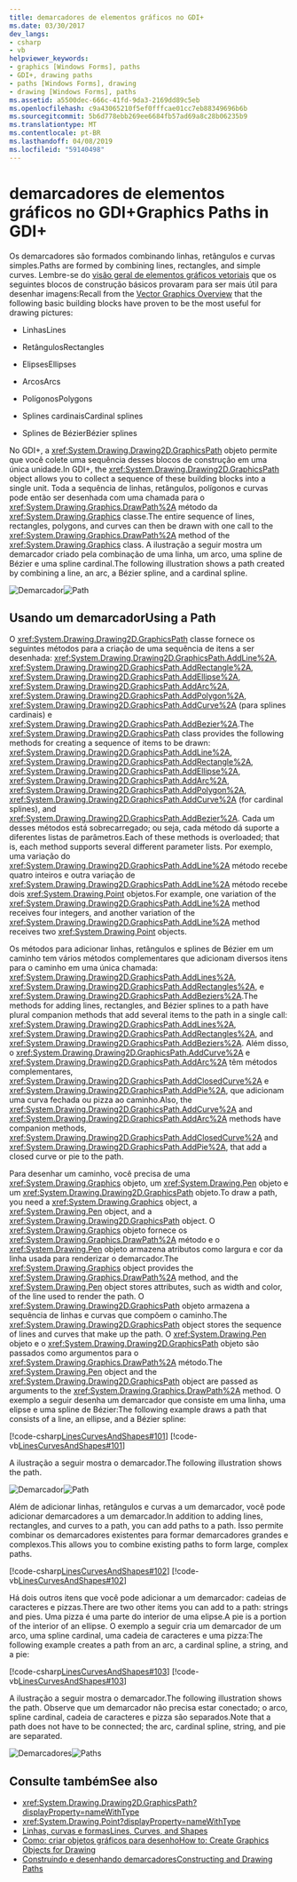 ```yaml
---
title: demarcadores de elementos gráficos no GDI+
ms.date: 03/30/2017
dev_langs:
- csharp
- vb
helpviewer_keywords:
- graphics [Windows Forms], paths
- GDI+, drawing paths
- paths [Windows Forms], drawing
- drawing [Windows Forms], paths
ms.assetid: a5500dec-666c-41fd-9da3-2169dd89c5eb
ms.openlocfilehash: c9a43065210f5ef0fffcae01cc7eb88349696b6b
ms.sourcegitcommit: 5b6d778ebb269ee6684fb57ad69a8c28b06235b9
ms.translationtype: MT
ms.contentlocale: pt-BR
ms.lasthandoff: 04/08/2019
ms.locfileid: "59140498"
---
```

# <a name="graphics-paths-in-gdi"></a><span data-ttu-id="fa4c2-102">demarcadores de elementos gráficos no GDI+</span><span class="sxs-lookup"><span data-stu-id="fa4c2-102">Graphics Paths in GDI+</span></span>
<span data-ttu-id="fa4c2-103">Os demarcadores são formados combinando linhas, retângulos e curvas simples.</span><span class="sxs-lookup"><span data-stu-id="fa4c2-103">Paths are formed by combining lines, rectangles, and simple curves.</span></span> <span data-ttu-id="fa4c2-104">Lembre-se do [visão geral de elementos gráficos vetoriais](vector-graphics-overview.md) que os seguintes blocos de construção básicos provaram para ser mais útil para desenhar imagens:</span><span class="sxs-lookup"><span data-stu-id="fa4c2-104">Recall from the [Vector Graphics Overview](vector-graphics-overview.md) that the following basic building blocks have proven to be the most useful for drawing pictures:</span></span>  
  
-   <span data-ttu-id="fa4c2-105">Linhas</span><span class="sxs-lookup"><span data-stu-id="fa4c2-105">Lines</span></span>  
  
-   <span data-ttu-id="fa4c2-106">Retângulos</span><span class="sxs-lookup"><span data-stu-id="fa4c2-106">Rectangles</span></span>  
  
-   <span data-ttu-id="fa4c2-107">Elipses</span><span class="sxs-lookup"><span data-stu-id="fa4c2-107">Ellipses</span></span>  
  
-   <span data-ttu-id="fa4c2-108">Arcos</span><span class="sxs-lookup"><span data-stu-id="fa4c2-108">Arcs</span></span>  
  
-   <span data-ttu-id="fa4c2-109">Polígonos</span><span class="sxs-lookup"><span data-stu-id="fa4c2-109">Polygons</span></span>  
  
-   <span data-ttu-id="fa4c2-110">Splines cardinais</span><span class="sxs-lookup"><span data-stu-id="fa4c2-110">Cardinal splines</span></span>  
  
-   <span data-ttu-id="fa4c2-111">Splines de Bézier</span><span class="sxs-lookup"><span data-stu-id="fa4c2-111">Bézier splines</span></span>  
  
 <span data-ttu-id="fa4c2-112">No GDI+, a <xref:System.Drawing.Drawing2D.GraphicsPath> objeto permite que você colete uma sequência desses blocos de construção em uma única unidade.</span><span class="sxs-lookup"><span data-stu-id="fa4c2-112">In GDI+, the <xref:System.Drawing.Drawing2D.GraphicsPath> object allows you to collect a sequence of these building blocks into a single unit.</span></span> <span data-ttu-id="fa4c2-113">Toda a sequência de linhas, retângulos, polígonos e curvas pode então ser desenhada com uma chamada para o <xref:System.Drawing.Graphics.DrawPath%2A> método da <xref:System.Drawing.Graphics> classe.</span><span class="sxs-lookup"><span data-stu-id="fa4c2-113">The entire sequence of lines, rectangles, polygons, and curves can then be drawn with one call to the <xref:System.Drawing.Graphics.DrawPath%2A> method of the <xref:System.Drawing.Graphics> class.</span></span> <span data-ttu-id="fa4c2-114">A ilustração a seguir mostra um demarcador criado pela combinação de uma linha, um arco, uma spline de Bézier e uma spline cardinal.</span><span class="sxs-lookup"><span data-stu-id="fa4c2-114">The following illustration shows a path created by combining a line, an arc, a Bézier spline, and a cardinal spline.</span></span>  
  
 <span data-ttu-id="fa4c2-115">![Demarcador](./media/aboutgdip02-art14.gif "Aboutgdip02_art14")</span><span class="sxs-lookup"><span data-stu-id="fa4c2-115">![Path](./media/aboutgdip02-art14.gif "Aboutgdip02_art14")</span></span>  
  
## <a name="using-a-path"></a><span data-ttu-id="fa4c2-116">Usando um demarcador</span><span class="sxs-lookup"><span data-stu-id="fa4c2-116">Using a Path</span></span>  
 <span data-ttu-id="fa4c2-117">O <xref:System.Drawing.Drawing2D.GraphicsPath> classe fornece os seguintes métodos para a criação de uma sequência de itens a ser desenhada: <xref:System.Drawing.Drawing2D.GraphicsPath.AddLine%2A>, <xref:System.Drawing.Drawing2D.GraphicsPath.AddRectangle%2A>, <xref:System.Drawing.Drawing2D.GraphicsPath.AddEllipse%2A>, <xref:System.Drawing.Drawing2D.GraphicsPath.AddArc%2A>, <xref:System.Drawing.Drawing2D.GraphicsPath.AddPolygon%2A>, <xref:System.Drawing.Drawing2D.GraphicsPath.AddCurve%2A> (para splines cardinais) e <xref:System.Drawing.Drawing2D.GraphicsPath.AddBezier%2A>.</span><span class="sxs-lookup"><span data-stu-id="fa4c2-117">The <xref:System.Drawing.Drawing2D.GraphicsPath> class provides the following methods for creating a sequence of items to be drawn: <xref:System.Drawing.Drawing2D.GraphicsPath.AddLine%2A>, <xref:System.Drawing.Drawing2D.GraphicsPath.AddRectangle%2A>, <xref:System.Drawing.Drawing2D.GraphicsPath.AddEllipse%2A>, <xref:System.Drawing.Drawing2D.GraphicsPath.AddArc%2A>, <xref:System.Drawing.Drawing2D.GraphicsPath.AddPolygon%2A>, <xref:System.Drawing.Drawing2D.GraphicsPath.AddCurve%2A> (for cardinal splines), and <xref:System.Drawing.Drawing2D.GraphicsPath.AddBezier%2A>.</span></span> <span data-ttu-id="fa4c2-118">Cada um desses métodos está sobrecarregado; ou seja, cada método dá suporte a diferentes listas de parâmetros.</span><span class="sxs-lookup"><span data-stu-id="fa4c2-118">Each of these methods is overloaded; that is, each method supports several different parameter lists.</span></span> <span data-ttu-id="fa4c2-119">Por exemplo, uma variação do <xref:System.Drawing.Drawing2D.GraphicsPath.AddLine%2A> método recebe quatro inteiros e outra variação de <xref:System.Drawing.Drawing2D.GraphicsPath.AddLine%2A> método recebe dois <xref:System.Drawing.Point> objetos.</span><span class="sxs-lookup"><span data-stu-id="fa4c2-119">For example, one variation of the <xref:System.Drawing.Drawing2D.GraphicsPath.AddLine%2A> method receives four integers, and another variation of the <xref:System.Drawing.Drawing2D.GraphicsPath.AddLine%2A> method receives two <xref:System.Drawing.Point> objects.</span></span>  
  
 <span data-ttu-id="fa4c2-120">Os métodos para adicionar linhas, retângulos e splines de Bézier em um caminho tem vários métodos complementares que adicionam diversos itens para o caminho em uma única chamada: <xref:System.Drawing.Drawing2D.GraphicsPath.AddLines%2A>, <xref:System.Drawing.Drawing2D.GraphicsPath.AddRectangles%2A>, e <xref:System.Drawing.Drawing2D.GraphicsPath.AddBeziers%2A>.</span><span class="sxs-lookup"><span data-stu-id="fa4c2-120">The methods for adding lines, rectangles, and Bézier splines to a path have plural companion methods that add several items to the path in a single call: <xref:System.Drawing.Drawing2D.GraphicsPath.AddLines%2A>, <xref:System.Drawing.Drawing2D.GraphicsPath.AddRectangles%2A>, and <xref:System.Drawing.Drawing2D.GraphicsPath.AddBeziers%2A>.</span></span> <span data-ttu-id="fa4c2-121">Além disso, o <xref:System.Drawing.Drawing2D.GraphicsPath.AddCurve%2A> e <xref:System.Drawing.Drawing2D.GraphicsPath.AddArc%2A> têm métodos complementares, <xref:System.Drawing.Drawing2D.GraphicsPath.AddClosedCurve%2A> e <xref:System.Drawing.Drawing2D.GraphicsPath.AddPie%2A>, que adicionam uma curva fechada ou pizza ao caminho.</span><span class="sxs-lookup"><span data-stu-id="fa4c2-121">Also, the <xref:System.Drawing.Drawing2D.GraphicsPath.AddCurve%2A> and <xref:System.Drawing.Drawing2D.GraphicsPath.AddArc%2A> methods have companion methods, <xref:System.Drawing.Drawing2D.GraphicsPath.AddClosedCurve%2A> and <xref:System.Drawing.Drawing2D.GraphicsPath.AddPie%2A>, that add a closed curve or pie to the path.</span></span>  
  
 <span data-ttu-id="fa4c2-122">Para desenhar um caminho, você precisa de uma <xref:System.Drawing.Graphics> objeto, um <xref:System.Drawing.Pen> objeto e um <xref:System.Drawing.Drawing2D.GraphicsPath> objeto.</span><span class="sxs-lookup"><span data-stu-id="fa4c2-122">To draw a path, you need a <xref:System.Drawing.Graphics> object, a <xref:System.Drawing.Pen> object, and a <xref:System.Drawing.Drawing2D.GraphicsPath> object.</span></span> <span data-ttu-id="fa4c2-123">O <xref:System.Drawing.Graphics> objeto fornece os <xref:System.Drawing.Graphics.DrawPath%2A> método e o <xref:System.Drawing.Pen> objeto armazena atributos como largura e cor da linha usada para renderizar o demarcador.</span><span class="sxs-lookup"><span data-stu-id="fa4c2-123">The <xref:System.Drawing.Graphics> object provides the <xref:System.Drawing.Graphics.DrawPath%2A> method, and the <xref:System.Drawing.Pen> object stores attributes, such as width and color, of the line used to render the path.</span></span> <span data-ttu-id="fa4c2-124">O <xref:System.Drawing.Drawing2D.GraphicsPath> objeto armazena a sequência de linhas e curvas que compõem o caminho.</span><span class="sxs-lookup"><span data-stu-id="fa4c2-124">The <xref:System.Drawing.Drawing2D.GraphicsPath> object stores the sequence of lines and curves that make up the path.</span></span> <span data-ttu-id="fa4c2-125">O <xref:System.Drawing.Pen> objeto e o <xref:System.Drawing.Drawing2D.GraphicsPath> objeto são passados como argumentos para o <xref:System.Drawing.Graphics.DrawPath%2A> método.</span><span class="sxs-lookup"><span data-stu-id="fa4c2-125">The <xref:System.Drawing.Pen> object and the <xref:System.Drawing.Drawing2D.GraphicsPath> object are passed as arguments to the <xref:System.Drawing.Graphics.DrawPath%2A> method.</span></span> <span data-ttu-id="fa4c2-126">O exemplo a seguir desenha um demarcador que consiste em uma linha, uma elipse e uma spline de Bézier:</span><span class="sxs-lookup"><span data-stu-id="fa4c2-126">The following example draws a path that consists of a line, an ellipse, and a Bézier spline:</span></span>  
  
 [!code-csharp[LinesCurvesAndShapes#101](~/samples/snippets/csharp/VS_Snippets_Winforms/LinesCurvesAndShapes/CS/Class1.cs#101)]
 [!code-vb[LinesCurvesAndShapes#101](~/samples/snippets/visualbasic/VS_Snippets_Winforms/LinesCurvesAndShapes/VB/Class1.vb#101)]  
  
 <span data-ttu-id="fa4c2-127">A ilustração a seguir mostra o demarcador.</span><span class="sxs-lookup"><span data-stu-id="fa4c2-127">The following illustration shows the path.</span></span>  
  
 <span data-ttu-id="fa4c2-128">![Demarcador](./media/aboutgdip02-art15.gif "Aboutgdip02_art15")</span><span class="sxs-lookup"><span data-stu-id="fa4c2-128">![Path](./media/aboutgdip02-art15.gif "Aboutgdip02_art15")</span></span>  
  
 <span data-ttu-id="fa4c2-129">Além de adicionar linhas, retângulos e curvas a um demarcador, você pode adicionar demarcadores a um demarcador.</span><span class="sxs-lookup"><span data-stu-id="fa4c2-129">In addition to adding lines, rectangles, and curves to a path, you can add paths to a path.</span></span> <span data-ttu-id="fa4c2-130">Isso permite combinar os demarcadores existentes para formar demarcadores grandes e complexos.</span><span class="sxs-lookup"><span data-stu-id="fa4c2-130">This allows you to combine existing paths to form large, complex paths.</span></span>  
  
 [!code-csharp[LinesCurvesAndShapes#102](~/samples/snippets/csharp/VS_Snippets_Winforms/LinesCurvesAndShapes/CS/Class1.cs#102)]
 [!code-vb[LinesCurvesAndShapes#102](~/samples/snippets/visualbasic/VS_Snippets_Winforms/LinesCurvesAndShapes/VB/Class1.vb#102)]  
  
 <span data-ttu-id="fa4c2-131">Há dois outros itens que você pode adicionar a um demarcador: cadeias de caracteres e pizzas.</span><span class="sxs-lookup"><span data-stu-id="fa4c2-131">There are two other items you can add to a path: strings and pies.</span></span> <span data-ttu-id="fa4c2-132">Uma pizza é uma parte do interior de uma elipse.</span><span class="sxs-lookup"><span data-stu-id="fa4c2-132">A pie is a portion of the interior of an ellipse.</span></span> <span data-ttu-id="fa4c2-133">O exemplo a seguir cria um demarcador de um arco, uma spline cardinal, uma cadeia de caracteres e uma pizza:</span><span class="sxs-lookup"><span data-stu-id="fa4c2-133">The following example creates a path from an arc, a cardinal spline, a string, and a pie:</span></span>  
  
 [!code-csharp[LinesCurvesAndShapes#103](~/samples/snippets/csharp/VS_Snippets_Winforms/LinesCurvesAndShapes/CS/Class1.cs#103)]
 [!code-vb[LinesCurvesAndShapes#103](~/samples/snippets/visualbasic/VS_Snippets_Winforms/LinesCurvesAndShapes/VB/Class1.vb#103)]  
  
 <span data-ttu-id="fa4c2-134">A ilustração a seguir mostra o demarcador.</span><span class="sxs-lookup"><span data-stu-id="fa4c2-134">The following illustration shows the path.</span></span> <span data-ttu-id="fa4c2-135">Observe que um demarcador não precisa estar conectado; o arco, spline cardinal, cadeia de caracteres e pizza são separados.</span><span class="sxs-lookup"><span data-stu-id="fa4c2-135">Note that a path does not have to be connected; the arc, cardinal spline, string, and pie are separated.</span></span>  
  
 <span data-ttu-id="fa4c2-136">![Demarcadores](./media/aboutgdip02-art16.gif "Aboutgdip02_Art16")</span><span class="sxs-lookup"><span data-stu-id="fa4c2-136">![Paths](./media/aboutgdip02-art16.gif "Aboutgdip02_Art16")</span></span>  
  
## <a name="see-also"></a><span data-ttu-id="fa4c2-137">Consulte também</span><span class="sxs-lookup"><span data-stu-id="fa4c2-137">See also</span></span>

- <xref:System.Drawing.Drawing2D.GraphicsPath?displayProperty=nameWithType>
- <xref:System.Drawing.Point?displayProperty=nameWithType>
- [<span data-ttu-id="fa4c2-138">Linhas, curvas e formas</span><span class="sxs-lookup"><span data-stu-id="fa4c2-138">Lines, Curves, and Shapes</span></span>](lines-curves-and-shapes.md)
- [<span data-ttu-id="fa4c2-139">Como: criar objetos gráficos para desenho</span><span class="sxs-lookup"><span data-stu-id="fa4c2-139">How to: Create Graphics Objects for Drawing</span></span>](how-to-create-graphics-objects-for-drawing.md)
- [<span data-ttu-id="fa4c2-140">Construindo e desenhando demarcadores</span><span class="sxs-lookup"><span data-stu-id="fa4c2-140">Constructing and Drawing Paths</span></span>](constructing-and-drawing-paths.md)
